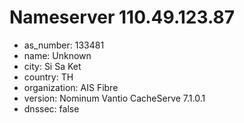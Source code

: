 # Nameserver 110.49.123.87

* as_number: 133481
* name: Unknown
* city: Si Sa Ket
* country: TH
* organization: AIS Fibre
* version: Nominum Vantio CacheServe 7.1.0.1
* dnssec: false
